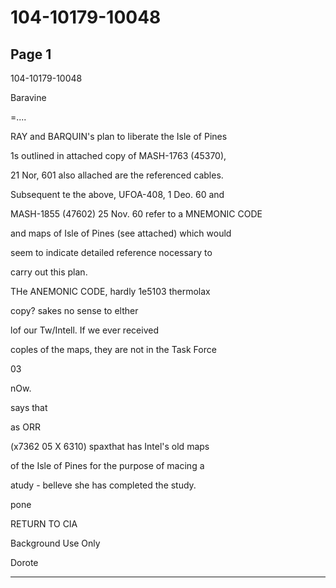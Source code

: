 # 104-10179-10048

## Page 1

104-10179-10048

Baravine

=....

RAY and BARQUIN's plan to Iiberate the Isle of Pines

1s outlined in attached copy of MASH-1763 (45370),

21 Nor, 601 also allached are the referenced cables.

Subsequent te the above, UFOA-408, 1 Deo. 60 and

MASH-1855 (47602) 25 Nov. 60 refer to a MNEMONIC CODE

and maps of Isle of Pines (see attached) which would

seem to indicate detailed reference nocessary to

carry out this plan.

THe ANEMONIC CODE, hardly 1e5103 thermolax

copy? sakes no sense to elther

lof our Tw/Intell. If we ever received

coples of the maps, they are not in the Task Force

03

nOw.

says that

as ORR

(x7362 05 X 6310) spaxthat has Intel's old maps

of the Isle of Pines for the purpose of macing a

atudy - belleve she has completed the study.

pone

RETURN TO CIA

Background Use Only

Dorote

---

